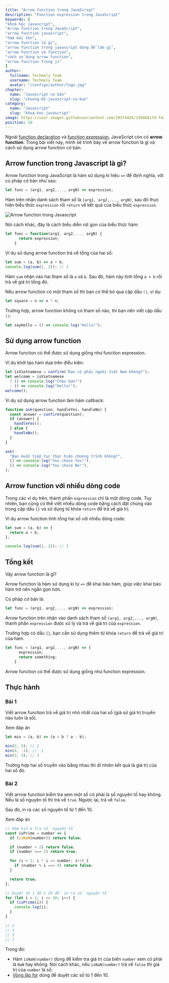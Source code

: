 ```yaml
---
title: "Arrow function trong JavaScript"
description: "Function expression trong JavaScript"
keywords: [
"khoá học javascript",
"Arrow function trong JavaScript",
"arrow function javascript",
"hàm mũi tên",
"arrow function là gì",
"arrow function trong javascript dùng để làm gì",
"arrow function và function",
"cách sử dụng arrow function",
"arrow function trong js"
]
author:
  fullname: Techmely Team
  username: Techmely Team
  avatar: "/configs/author/logo.jpg"
chapter:
  name: "Javascript cơ bản"
  slug: "chuong-02-javascript-co-ban"
category:
  name: "Javascript"
  slug: "khoa-hoc-javascript"
image: https://user-images.githubusercontent.com/29374426/156868174-f4ad2395-1e35-4569-b63a-fe93aa30466c.png
position: 18
---
```


Ngoài [function declaration](/bai-viet/khoa-hoc-javascript/ham-trong-javascript) và [function expression](/bai-viet/khoa-hoc-javascript/function-expression-trong-javascript/), JavaScript còn có **arrow function**. Trong bài viết này, mình sẽ trình bày về arrow function là gì và cách sử dụng arrow function cơ bản.

## Arrow function trong Javascript là gì?

Arrow function trong JavaScript là hàm sử dụng kí hiệu `=>` để định nghĩa, với cú pháp cơ bản như sau:

```js
let func = (arg1, arg2,..., argN) => expression;
```

Hàm trên nhận danh sách tham số là `(arg1, arg2,..., argN)`, sau đó thực hiện biểu thức `expression` rồi `return` về kết quả của biểu thức `expression`.

![Arrow function trong Javascript](https://user-images.githubusercontent.com/29374426/156868174-f4ad2395-1e35-4569-b63a-fe93aa30466c.png)

Nói cách khác, đây là cách biểu diễn rút gọn của biểu thức hàm:

```js
let func = function(arg1, arg2,..., argN) {
      return expression;
    }
```

Ví dụ sử dụng arrow function trả về tổng của hai số:

```js
let sum = (a, b) => a + b;
console.log(sum(1, 2)); // 3
```

Hàm `sum` nhận vào hai tham số là `a` và `b`. Sau đó, hàm này tính tổng `a + b` rồi trả về giá trị tổng đó.

Nếu arrow function có một tham số thì bạn có thể bỏ qua cặp dấu `()`, ví dụ:

```js
let square = n => n * n;
```

Trường hợp, arrow function không có tham số nào, thì bạn nên viết cặp dấu `()`:

```js
let sayHello = () => console.log("Hello!");
```

## Sử dụng arrow function

Arrow function có thể được sử dụng giống như function expression.

Ví dụ khởi tạo hàm dựa trên điều kiện:

```js
let isVietnamese = confirm("Bạn có phải người Việt Nam không?");
let welcome = isVietnamese
  ? () => console.log("Chào bạn!")
  : () => console.log("Hello!");
welcome();
```

Ví dụ sử dụng arrow function làm hàm callback:

```js
function ask(question, handleYes, handleNo) {
  const answer = confirm(question);
  if (answer) {
    handleYes();
  } else {
    handleNo();
  }
}

ask(
  "Bạn muốn tiếp tục thực hiện chương trình không?",
  () => console.log("You chose Yes!"),
  () => console.log("You chose No!"),
);
```

## Arrow function với nhiều dòng code

Trong các ví dụ trên, thành phần `expression` chỉ là một dòng code. Tuy nhiên, bạn cũng có thể viết nhiều dòng code bằng cách đặt chúng vào trong cặp dấu `{}` và sử dụng từ khóa `return` để trả về giá trị.

Ví dụ arrow function tính tổng hai số với nhiều dòng code:

```js
let sum = (a, b) => {
  return a + b;
};

console.log(sum(1, 2)); // 3
```

## Tổng kết

Vậy arrow function là gì?

Arrow function là hàm sử dụng kí tự `=>` để khai báo hàm, giúp việc khai báo hàm trở nên ngắn gọn hơn.

Cú pháp cơ bản là:

```js
let func = (arg1, arg2,..., argN) => expression;
```

Arrow function trên nhận vào danh sách tham số `(arg1, arg2,..., argN)`, thành phần `expression` được xử lý và trả về giá trị của `expression`.

Trường hợp có dấu `{}`, bạn cần sử dụng thêm từ khóa `return` để trả về giá trị của hàm.

```js
let func = (arg1, arg2,..., argN) => {
      expression;
      return something;
    }
```

Arrow function có thể được sử dụng giống như function expression.

## Thực hành

### Bài 1

Viết arrow function trả về giá trị nhỏ nhất của hai số (giả sử giá trị truyền nào luôn là số).

Xem đáp án

```js
let min = (a, b) => (a < b ? a : b);

min(2, 5); // 2
min(4, -1); // -1
min(3, 3); // 3
```

Trường hợp hai số truyền vào bằng nhau thì dĩ nhiên kết quả là giá trị của hai số đó.

### Bài 2

Viết arrow function kiểm tra xem một số có phải là số nguyên tố hay không. Nếu là số nguyên tố thì trả về `true`. Ngược lại, trả về `false`.

Sau đó, in ra các số nguyên tố từ 1 đến 10.

Xem đáp án

```js
// Hàm kiểm tra số nguyên tố
const isPrime = number => {
  if (isNaN(number)) return false;

  if (number < 2) return false;
  if (number === 2) return true;

  for (i = 2; i * i <= number; i++) {
    if (number % i === 0) return false;
  }

  return true;
};

// Duyệt từ 1 đến 10 để in ra số nguyên tố
for (let i = 1; i <= 10; i++) {
  if (isPrime(i)) {
    console.log(i);
  }
}

// 2
// 3
// 5
// 7
```

Trong đó:

- Hàm `isNaN(number)` dùng để kiểm tra giá trị của biến `number` xem có phải là `NaN` hay không. Nói cách khác, nếu `isNaN(number)` trả về `false` thì giá trị của `number` là số.
- [Vòng lặp for](/bai-viet/khoa-hoc-javascript/cau-truc-lap-trong-javascript/) dùng để duyệt các số từ 1 đến 10.
